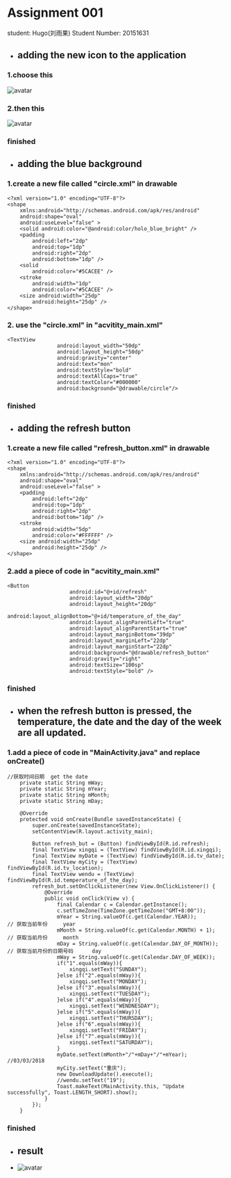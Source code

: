 # Assignment 001
student: Hugo(刘雨果)       Student Number: 20151631

- ## adding the new icon to the application
### 1.choose this
![avatar](f:/1.png)
### 2.then this
![avatar](f:/2.png)
### finished

- ## adding the blue background
### 1.create a new file called "circle.xml" in drawable
```
<?xml version="1.0" encoding="UTF-8"?>
<shape
    xmlns:android="http://schemas.android.com/apk/res/android"
    android:shape="oval"
    android:useLevel="false" >
    <solid android:color="@android:color/holo_blue_bright" />
    <padding
        android:left="2dp"
        android:top="1dp"
        android:right="2dp"
        android:bottom="1dp" />
    <solid
        android:color="#5CACEE" />
    <stroke
        android:width="1dp"
        android:color="#5CACEE" />
    <size android:width="25dp"
        android:height="25dp" />
</shape>
```
### 2. use the "circle.xml" in "acvitity_main.xml"
```
<TextView
                android:layout_width="50dp"
                android:layout_height="50dp"
                android:gravity="center"
                android:text="mon"
                android:textStyle="bold"
                android:textAllCaps="true"
                android:textColor="#000000"
                android:background="@drawable/circle"/>
```
### finished

- ## adding the refresh button
### 1.create a new file called "refresh_button.xml" in drawable
```
<?xml version="1.0" encoding="UTF-8"?>
<shape
    xmlns:android="http://schemas.android.com/apk/res/android"
    android:shape="oval"
    android:useLevel="false" >
    <padding
        android:left="2dp"
        android:top="1dp"
        android:right="2dp"
        android:bottom="1dp" />
    <stroke
        android:width="5dp"
        android:color="#FFFFFF" />
    <size android:width="25dp"
        android:height="25dp" />
</shape>
```
### 2.add a piece of code in "acvitity_main.xml"
```
<Button
                    android:id="@+id/refresh"
                    android:layout_width="20dp"
                    android:layout_height="20dp"
                    android:layout_alignBottom="@+id/temperature_of_the_day"
                    android:layout_alignParentLeft="true"
                    android:layout_alignParentStart="true"
                    android:layout_marginBottom="39dp"
                    android:layout_marginLeft="22dp"
                    android:layout_marginStart="22dp"
                    android:background="@drawable/refresh_button"
                    android:gravity="right"
                    android:textSize="100sp"
                    android:textStyle="bold" />
```
### finished

- ## when the refresh button is pressed, the temperature, the date and the day of the week are all updated.
### 1.add a piece of code in "MainActivity.java" and replace onCreate()
```
//获取时间日期  get the date
    private static String mWay;
    private static String mYear;
    private static String mMonth;
    private static String mDay;

    @Override
    protected void onCreate(Bundle savedInstanceState) {
        super.onCreate(savedInstanceState);
        setContentView(R.layout.activity_main);

        Button refresh_but = (Button) findViewById(R.id.refresh);
        final TextView xingqi = (TextView) findViewById(R.id.xingqi);
        final TextView myDate = (TextView) findViewById(R.id.tv_date);
        final TextView myCity = (TextView) findViewById(R.id.tv_location);
        final TextView wendu = (TextView) findViewById(R.id.temperature_of_the_day);
        refresh_but.setOnClickListener(new View.OnClickListener() {
            @Override
            public void onClick(View v) {
                final Calendar c = Calendar.getInstance();
                c.setTimeZone(TimeZone.getTimeZone("GMT+8:00"));
                mYear = String.valueOf(c.get(Calendar.YEAR));                 // 获取当前年份     year
                mMonth = String.valueOf(c.get(Calendar.MONTH) + 1);           // 获取当前月份     month
                mDay = String.valueOf(c.get(Calendar.DAY_OF_MONTH));          // 获取当前月份的日期号码      day
                mWay = String.valueOf(c.get(Calendar.DAY_OF_WEEK));
                if("1".equals(mWay)){
                    xingqi.setText("SUNDAY");
                }else if("2".equals(mWay)){
                    xingqi.setText("MONDAY");
                }else if("3".equals(mWay)){
                    xingqi.setText("TUESDAY");
                }else if("4".equals(mWay)){
                    xingqi.setText("WENDNESDAY");
                }else if("5".equals(mWay)){
                    xingqi.setText("THURSDAY");
                }else if("6".equals(mWay)){
                    xingqi.setText("FRIDAY");
                }else if("7".equals(mWay)){
                    xingqi.setText("SATURDAY");
                }
                myDate.setText(mMonth+"/"+mDay+"/"+mYear);   //03/03/2018
                myCity.setText("重庆");
                new DownloadUpdate().execute();
                //wendu.setText("19");
                Toast.makeText(MainActivity.this, "Update successfully", Toast.LENGTH_SHORT).show();
            }
        });
    }
```
### finished

- ## result
- ![avatar](f:/3.png)
